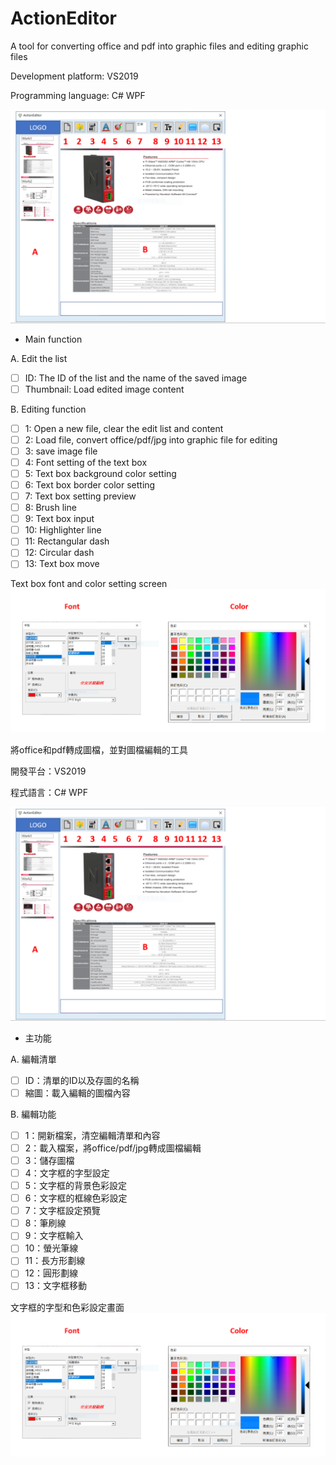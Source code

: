 # ActionEditor

A tool for converting office and pdf into graphic files and editing graphic files

Development platform: VS2019

Programming language: C# WPF

![1](https://github.com/asgardpz/ActionEditor/blob/master/Assets/1.PNG)

- Main function

A. Edit the list
- [ ] ID: The ID of the list and the name of the saved image
- [ ] Thumbnail: Load edited image content

B. Editing function
- [ ] 1: Open a new file, clear the edit list and content
- [ ] 2: Load file, convert office/pdf/jpg into graphic file for editing
- [ ] 3: save image file
- [ ] 4: Font setting of the text box
- [ ] 5: Text box background color setting
- [ ] 6: Text box border color setting
- [ ] 7: Text box setting preview
- [ ] 8: Brush line
- [ ] 9: Text box input
- [ ] 10: Highlighter line
- [ ] 11: Rectangular dash
- [ ] 12: Circular dash
- [ ] 13: Text box move

Text box font and color setting screen
![1](https://github.com/asgardpz/ActionEditor/blob/master/Assets/2.PNG)

將office和pdf轉成圖檔，並對圖檔編輯的工具

開發平台：VS2019

程式語言：C# WPF

![1](https://github.com/asgardpz/ActionEditor/blob/master/Assets/1.PNG)

- 主功能

A. 編輯清單
- [ ] ID：清單的ID以及存圖的名稱
- [ ] 縮圖：載入編輯的圖檔內容

B. 編輯功能
- [ ] 1：開新檔案，清空編輯清單和內容
- [ ] 2：載入檔案，將office/pdf/jpg轉成圖檔編輯
- [ ] 3：儲存圖檔
- [ ] 4：文字框的字型設定
- [ ] 5：文字框的背景色彩設定
- [ ] 6：文字框的框線色彩設定
- [ ] 7：文字框設定預覽
- [ ] 8：筆刷線
- [ ] 9：文字框輸入
- [ ] 10：螢光筆線
- [ ] 11：長方形劃線
- [ ] 12：圓形劃線
- [ ] 13：文字框移動

文字框的字型和色彩設定畫面
![1](https://github.com/asgardpz/ActionEditor/blob/master/Assets/2.PNG)
